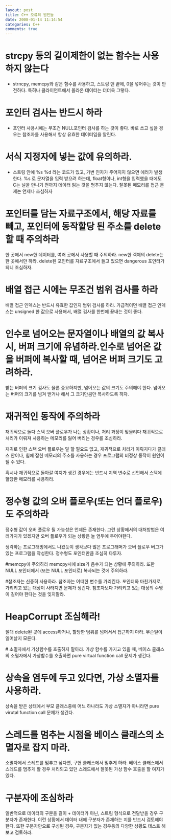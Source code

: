 ```yaml
---
layout: post
title: C++ 오류의 원인들
date: 2008-01-14 11:14:54
categories: C++
comments: true
---
```



# strcpy 등의 길이제한이 없는 함수는 사용하지 않는다 
* strncpy, memcpy와 같은 함수를 사용하고, 스트링 맨 끝에, 0을 넣어주는 것이 안전하다. 특히나 클라이언트에서 올라온 데이터는 더더욱 그렇다.

# 포인터 검사는 반드시 하라
* 포인터 사용시에는 무조건 NULL포인터 검사를 하는 것이 좋다. 바로 쓰고 싶을 경우는 참조자를 사용해서 항상 유효한 데이터임을 알린다. 

# 서식 지정자에 넣는 값에 유의하라.
* 스트링 안에 %s %d 라는 코드가 있고, 가변 인자가 주어지지 않으면 에러가 발생한다.
%s 로 문자열을 입력 받으려 하는데, float형이나, int형을 입력했을 때에도 C는 널을 만나기 전까지 데이터 읽는 것을 멈추지 않는다. 잘못된 메모리를 접근 문제는 언제나 조심하자

# 포인터를 담는 자료구조에서, 해당 자료를 빼고, 포인터에 동작할당 된 주소를 delete할 때 주의하라
한 곳에서 new한 데이터를, 여러 곳에서 사용할 때 주의하라. new한 객체의 delete는 한 곳에서만 하라. delete된 포인터를 자료구조에서 들고 있으면 dangerous 포인터가 되니 조심하자.

# 배열 접근 시에는 무조건 범위 검사를 하라
배열 접근 인덱스는 반드시 유효한 값인지 범위 검사를 하라. 가급적이면 배열 접근 인덱스는 unsigned 한 값으로 사용해서, 배열 검사를 한번에 끝내는 것이 좋다.

# 인수로 넘어오는 문자열이나 배열의 값 복사시, 버퍼 크기에 유념하라.인수로 넘어온 값을 버퍼에 복사할 때, 넘어온 버퍼 크기도 고려하라.
받는 버퍼의 크기 검사도 물론 중요하지만, 넘어오는 값의 크기도 주의해야 한다. 넘어오는 버퍼의 크기를 넘겨 받거나 해서 그 크기만큼만 복사하도록 하자.

# 재귀적인 동작에 주의하라
재귀적으로 돌다 스택 오버 플로우가 나는 상황이나, 처리 과정이 맞물리다 재귀적으로 처리가 이뤄져 사용하는 메모리를 잃어 버리는 경우를 조심하라. 

재귀로 인한 스택 오버 플로우는 말 할 필요도 없고, 재귀적으로 처리가 이뤄지다가 클래스 안이나, 힙에 잡힌 메모리의 주소를 사용하는 경우 프로그램의 비정상 동작이 원인이 될 수 있다. 

혹시나 재귀적으로 돌아갈 여지가 생긴 경우에는 반드시 지역 변수로 선언해서 스택에 할당한 메모리를 사용하라.

# 정수형 값의 오버 플로우(또는 언더 플로우)도 주의하라
정수형 값이 오버 플로우 될 가능성은 언제든 존재한다.
그런 상황에서의 대처방법은 여러가지가 있겠지만 오버 플로우가 되는 상황은 늘 염두에 두어야한다.

생각하는 프로그래밍에서도 나왔듯이 생각보다 많은 프로그래머가 오버 플로우 버그가 있는 프로그램을 작성한다. 정수형도 포인터만큼 조심히 다루자.

#memcpy에 주의하라
memcpy시에 size가 음수가 되는 상황에 주의하라. 또한 NULL 포인터에서 (또는 NULL 포인터로) 복사되는 것에 주의하라.

#참조자는 신중히 사용하라.
참조자는 어떠한 변수를 가리킨다. 포인터와 마찬가지로, 가리키고 있는 대상이 사라지면 문제가 생긴다.
참조자보다 가리키고 있는 대상의 수명이 길어야 한다는 것을 잊지말라.

# HeapCorrupt 조심해라!
절대 delete된 곳에 access하거나, 할당한 범위를 넘어서서 접근하지 마라. 무슨일이 일어날지 모른다.

# 소멸자에서 가상함수를 호출하지 말아라.
가상 함수를 가지고 있을 때, 베이스 클래스의 소멸자에서 가상함수를 호출하면 pure virtual function call 문제가 생긴다.

# 상속을 염두에 두고 있다면, 가상 소멸자를 사용하라.
상속을 받은 상태에서 부모 클래스중에 어느 하나라도 가상 소멸자가 아니라면 pure virutal function call 문제가 생긴다.

# 스레드를 멈추는 시점을 베이스 클래스의 소멸자로 잡지 마라.
소멸자에서 스레드를 멈추고 싶다면, 구현 클래스에서 멈추게 하라. 베이스 클래스에서 스레드를 멈추게 할 경우 처리되고 있던 스레드에서 잘못된 가상 함수 호출을 할 여지가 있다.

# 구분자에 조심하라
일반적으로 데이터의 구분을 길이 + 데이터가 아닌, 스트림 형식으로 전달받을 경우 구분자가 존재한다.
이런 상황에서 데이터 내에 구분자가 존재하는 지를 반드시 검토해야 한다.
또한 구분자만으로 구성된 경우, 구분자가 없는 경우등의 다양한 상황도 테스트 해보고 검토하라.
